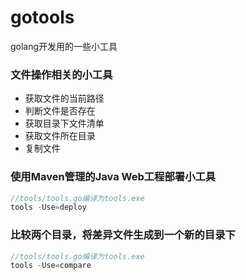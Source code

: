 # gotools
golang开发用的一些小工具

### 文件操作相关的小工具

* 获取文件的当前路径
* 判断文件是否存在
* 获取目录下文件清单
* 获取文件所在目录
* 复制文件

### 使用Maven管理的Java Web工程部署小工具
```go
//tools/tools.go编译为tools.exe
tools -Use=deploy
```
### 比较两个目录，将差异文件生成到一个新的目录下
```go
//tools/tools.go编译为tools.exe
tools -Use=compare
```
